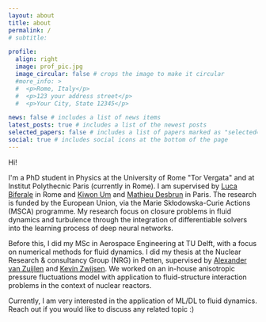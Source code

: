 ```yaml
---
layout: about
title: about
permalink: /
# subtitle:

profile:
  align: right
  image: prof_pic.jpg
  image_circular: false # crops the image to make it circular
  #more_info: >
  #  <p>Rome, Italy</p>
  #  <p>123 your address street</p>
  #  <p>Your City, State 12345</p>

news: false # includes a list of news items
latest_posts: true # includes a list of the newest posts
selected_papers: false # includes a list of papers marked as "selected={true}"
social: true # includes social icons at the bottom of the page
---
```


Hi! 

I'm a PhD student in Physics at the University of Rome "Tor Vergata" and at Institut Polythecnic Paris (currently in Rome). I am supervised by [Luca Biferale](https://biferale.web.roma2.infn.it/) in Rome and [Kiwon Um](https://perso.telecom-paristech.fr/kum/) and [Mathieu Desbrun](https://www.inria.fr/en/mathieu-desbrun) in Paris. The research is funded by the European Union, via the Marie Skłodowska-Curie Actions (MSCA) programme. My research focus on closure problems in fluid dynamics and turbulence through the integration of differentiable solvers into the learning process of deep neural networks. 

Before this, I did my MSc in Aerospace Engineering at TU Delft, with a focus on numerical methods for fluid dynamics. I did my thesis at the Nuclear Research & consultancy Group (NRG) in Petten, supervised by [Alexander van Zuijlen](https://www.tudelft.nl/staff/a.h.vanzuijlen/?cHash=ca8aca12e38995f190218464bde31b5b) and [Kevin Zwijsen](https://www.linkedin.com/in/kevin-zwijsen-86432810b/?originalSubdomain=nl). We worked on an in-house anisotropic pressure fluctuations model with application to fluid-structure interaction problems in the context of nuclear reactors.

Currently, I am very interested in the application of ML/DL to fluid dynamics. Reach out if you would like to discuss any related topic :)

<!--
Write your biography here. Tell the world about yourself. Link to your favorite [subreddit](http://reddit.com). You can put a picture in, too. The code is already in, just name your picture `prof_pic.jpg` and put it in the `img/` folder.

Put your address / P.O. box / other info right below your picture. You can also disable any of these elements by editing `profile` property of the YAML header of your `_pages/about.md`. Edit `_bibliography/papers.bib` and Jekyll will render your [publications page](/al-folio/publications/) automatically.

Link to your social media connections, too. This theme is set up to use [Font Awesome icons](https://fontawesome.com/) and [Academicons](https://jpswalsh.github.io/academicons/), like the ones below. Add your Facebook, Twitter, LinkedIn, Google Scholar, or just disable all of them.
-->
